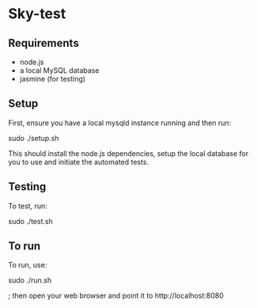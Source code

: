 # Sky-test

## Requirements

* node.js
* a local MySQL database
* jasmine (for testing)

## Setup

First, ensure you have a local mysqld instance running and then run:

sudo ./setup.sh

This should install the node.js dependencies, setup the local database for you to use and initiate the automated tests.

## Testing

To test, run:

sudo ./test.sh

## To run

To run, use:

sudo ./run.sh

; then open your web browser and point it to http://localhost:8080